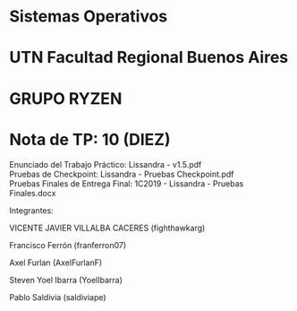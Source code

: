 # Sistemas Operativos
# UTN Facultad Regional Buenos Aires
# GRUPO RYZEN
# Nota de TP: 10 (DIEZ)

Enunciado del Trabajo Práctico: Lissandra - v1.5.pdf\
Pruebas de Checkpoint: Lissandra - Pruebas Checkpoint.pdf\
Pruebas Finales de Entrega Final: 1C2019 - Lissandra - Pruebas Finales.docx

Integrantes:

VICENTE JAVIER VILLALBA CACERES (fighthawkarg)

Francisco Ferrón (franferron07)

Axel Furlan (AxelFurlanF)

Steven Yoel Ibarra (YoelIbarra)

Pablo Saldivia (saldiviape)

